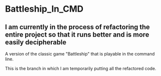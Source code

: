 # Battleship_In_CMD
## I am currently in the process of refactoring the entire project so that it runs better and is more easily decipherable
A version of the classic game "Battleship" that is playable in the command line.

This is the branch in which I am temporarily putting all the refactored code.
